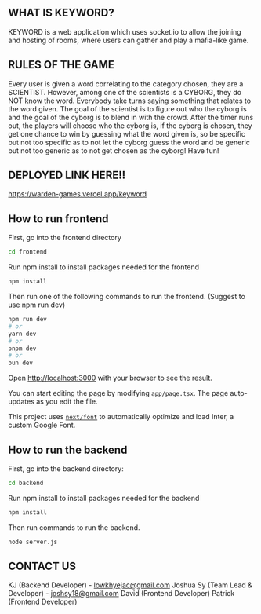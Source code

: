 ## WHAT IS KEYWORD?
KEYWORD is a web application which uses socket.io to allow the joining and hosting of rooms, where users can gather and play a mafia-like game.

## RULES OF THE GAME
Every user is given a word correlating to the category chosen, they are a SCIENTIST. However, among one of the 
scientists is a CYBORG, they do NOT know the word. Everybody take turns saying something that relates to the word given.
The goal of the scientist is to figure out who the cyborg is and the goal of the cyborg is to blend in with the crowd.
After the timer runs out, the players will choose who the cyborg is, if the cyborg is chosen, they get one chance to win by
guessing what the word given is, so be specific but not too specific as to not let the cyborg guess the word and be generic but
not too generic as to not get chosen as the cyborg! Have fun!

## DEPLOYED LINK HERE!!
https://warden-games.vercel.app/keyword

## How to run frontend

First, go into the frontend directory

```bash
cd frontend
```
Run npm install to install packages needed for the frontend

```bash
npm install
```

Then run one of the following commands to run the frontend. (Suggest to use npm run dev)
```bash
npm run dev
# or
yarn dev
# or
pnpm dev
# or
bun dev
```

Open [http://localhost:3000](http://localhost:3000) with your browser to see the result.

You can start editing the page by modifying `app/page.tsx`. The page auto-updates as you edit the file.

This project uses [`next/font`](https://nextjs.org/docs/basic-features/font-optimization) to automatically optimize and load Inter, a custom Google Font.


## How to run the backend

First, go into the backend directory:

``` bash
cd backend
```
Run npm install to install packages needed for the backend

```bash
npm install
```
Then run commands to run the backend.
```bash
node server.js
```

## CONTACT US
KJ (Backend Developer) - lowkhyejac@gmail.com
Joshua Sy (Team Lead & Developer) - joshsy18@gmail.com
David (Frontend Developer)
Patrick (Frontend Developer)
